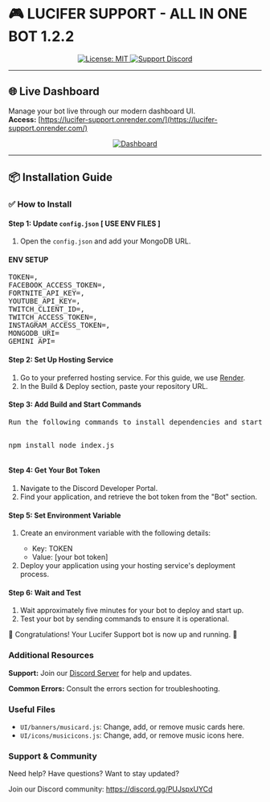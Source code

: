 
# 🎮 LUCIFER SUPPORT - ALL IN ONE BOT 1.2.2

<p align="center">
  <a href="https://opensource.org/licenses/MIT">
    <img src="https://img.shields.io/badge/License-MIT-blue?style=flat-square&logo=opensource" alt="License: MIT" />
  </a>
  <a href="https://discord.gg/PUJspxUYCd">
    <img src="https://img.shields.io/badge/Support-Discord-5865F2?style=flat-square&logo=discord" alt="Support Discord" />
  </a>
</p>

---

## 🌐 Live Dashboard

Manage your bot live through our modern dashboard UI.  
**Access:** [https://lucifer-support.onrender.com/](https://lucifer-support.onrender.com/)

<p align="center">
  <a href="https://lucifer-support.onrender.com/" target="_blank">
    <img src="https://img.shields.io/badge/Open-Dashboard-blueviolet?style=for-the-badge&logo=vercel" alt="Dashboard" />
  </a>
</p>

---

## 📦 Installation Guide


<h3>✅ How to Install</h3>

<h4>Step 1: Update <code>config.json</code> [ USE ENV FILES ]</h4>

<ol>
  <li>Open the <code>config.json</code> and add your MongoDB URL.</li>
</ol>

<h4>ENV SETUP</h4>

<pre>
TOKEN=, 
FACEBOOK_ACCESS_TOKEN=, 
FORTNITE_API_KEY=, 
YOUTUBE_API_KEY=, 
TWITCH_CLIENT_ID=, 
TWITCH_ACCESS_TOKEN=, 
INSTAGRAM_ACCESS_TOKEN=, 
MONGODB_URI=
GEMINI_API=
</pre>

<h4>Step 2: Set Up Hosting Service</h4>

<ol>
  <li>Go to your preferred hosting service. For this guide, we use <a href="https://render.com/">Render</a>.</li>
  <li>In the Build & Deploy section, paste your repository URL.</li>
</ol>

<h4>Step 3: Add Build and Start Commands</h4>
<pre>
Run the following commands to install dependencies and start your bot:

npm install
node index.js
</pre>

<h4>Step 4: Get Your Bot Token</h4>
<ol>
  <li>Navigate to the Discord Developer Portal.</li>
  <li>Find your application, and retrieve the bot token from the "Bot" section.</li>
</ol>

<h4>Step 5: Set Environment Variable</h4>
<ol>
  <li>Create an environment variable with the following details:</li>
  <ul>
    <li>Key: TOKEN</li>
    <li>Value: [your bot token]</li>
  </ul>
  <li>Deploy your application using your hosting service's deployment process.</li>
</ol>

<h4>Step 6: Wait and Test</h4>
<ol>
  <li>Wait approximately five minutes for your bot to deploy and start up.</li>
  <li>Test your bot by sending commands to ensure it is operational.</li>
</ol>

<p>🎉 Congratulations! Your Lucifer Support bot is now up and running. 🥳</p>

<h3>Additional Resources</h3>
<p><strong>Support:</strong> Join our <a href="https://discord.gg/PUJspxUYCd">Discord Server</a> for help and updates.</p>
<p><strong>Common Errors:</strong> Consult the errors section for troubleshooting.</p>

<h3>Useful Files</h3>
<ul>
  <li><code>UI/banners/musicard.js</code>: Change, add, or remove music cards here.</li>
  <li><code>UI/icons/musicicons.js</code>: Change, add, or remove music icons here.</li>
</ul>

<h3>Support & Community</h3>
<p>Need help? Have questions? Want to stay updated?</p>
<p>Join our Discord community: <a href="https://discord.gg/PUJspxUYCd">https://discord.gg/PUJspxUYCd</a></p>
